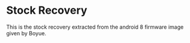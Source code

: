 # Stock Recovery
This is the stock recovery extracted from the android 8 firmware image given by Boyue.
